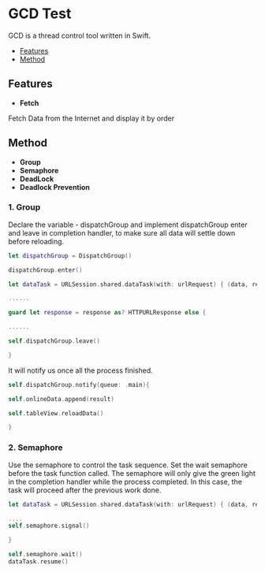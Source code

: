 # GCD Test

GCD is a thread control tool written in Swift.

* [Features](#readme)
* [Method](#readme)

## Features

+   **Fetch**

Fetch Data from the Internet and display it by order   

## Method 

+   **Group**
+   **Semaphore**
+   **DeadLock**
+   **Deadlock Prevention**

### 1. Group

Declare the variable -  dispatchGroup and  implement dispatchGroup enter and leave in completion handler, to make sure all data will settle down before reloading.

``` swift
let dispatchGroup = DispatchGroup()

dispatchGroup.enter()

let dataTask = URLSession.shared.dataTask(with: urlRequest) { (data, response, error) in

......

guard let response = response as? HTTPURLResponse else {               

......

self.dispatchGroup.leave()

}


``` 

It will notify us once all the process finished.

``` swift
self.dispatchGroup.notify(queue: .main){

self.onlineData.append(result)

self.tableView.reloadData()

}


```

### 2. Semaphore

Use the semaphore to control the task sequence. Set the wait semaphore before the task function called. The semaphore will only give the green light in the completion handler while the process completed. In this case, the task will proceed after the previous work done.

``` swift 
let dataTask = URLSession.shared.dataTask(with: urlRequest) { (data, response, error) in

....
self.semaphore.signal()

}

self.semaphore.wait()
dataTask.resume()    

```
